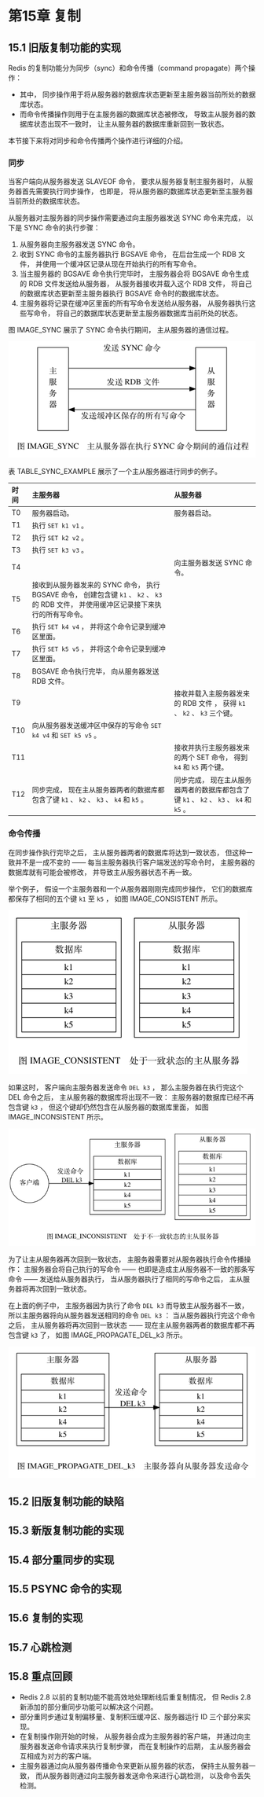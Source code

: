 # 第15章 复制
## 15.1 旧版复制功能的实现

Redis 的复制功能分为同步（sync）和命令传播（command propagate）两个操作：

- 其中， 同步操作用于将从服务器的数据库状态更新至主服务器当前所处的数据库状态。
- 而命令传播操作则用于在主服务器的数据库状态被修改， 导致主从服务器的数据库状态出现不一致时， 让主从服务器的数据库重新回到一致状态。

本节接下来将对同步和命令传播两个操作进行详细的介绍。

### 同步

当客户端向从服务器发送 SLAVEOF 命令， 要求从服务器复制主服务器时， 从服务器首先需要执行同步操作， 也即是， 将从服务器的数据库状态更新至主服务器当前所处的数据库状态。

从服务器对主服务器的同步操作需要通过向主服务器发送 SYNC 命令来完成， 以下是 SYNC 命令的执行步骤：

1. 从服务器向主服务器发送 SYNC 命令。
2. 收到 SYNC 命令的主服务器执行 BGSAVE 命令， 在后台生成一个 RDB 文件， 并使用一个缓冲区记录从现在开始执行的所有写命令。
3. 当主服务器的 BGSAVE 命令执行完毕时， 主服务器会将 BGSAVE 命令生成的 RDB 文件发送给从服务器， 从服务器接收并载入这个 RDB 文件， 将自己的数据库状态更新至主服务器执行 BGSAVE 命令时的数据库状态。
4. 主服务器将记录在缓冲区里面的所有写命令发送给从服务器， 从服务器执行这些写命令， 将自己的数据库状态更新至主服务器数据库当前所处的状态。

图 IMAGE_SYNC 展示了 SYNC 命令执行期间， 主从服务器的通信过程。

![](../images/graphviz-1563251cdce51a7016149731959391bfbf6a56b0.png)

表 TABLE_SYNC_EXAMPLE 展示了一个主从服务器进行同步的例子。

| 时间 | 主服务器                                                     | 从服务器                                                     |
| :--- | :----------------------------------------------------------- | :----------------------------------------------------------- |
| T0   | 服务器启动。                                                 | 服务器启动。                                                 |
| T1   | 执行 `SET k1 v1` 。                                          |                                                              |
| T2   | 执行 `SET k2 v2` 。                                          |                                                              |
| T3   | 执行 `SET k3 v3` 。                                          |                                                              |
| T4   |                                                              | 向主服务器发送 SYNC 命令。                                   |
| T5   | 接收到从服务器发来的 SYNC 命令， 执行 BGSAVE 命令， 创建包含键 `k1` 、 `k2` 、 `k3` 的 RDB 文件， 并使用缓冲区记录接下来执行的所有写命令。 |                                                              |
| T6   | 执行 `SET k4 v4` ， 并将这个命令记录到缓冲区里面。           |                                                              |
| T7   | 执行 `SET k5 v5` ， 并将这个命令记录到缓冲区里面。           |                                                              |
| T8   | BGSAVE 命令执行完毕， 向从服务器发送 RDB 文件。              |                                                              |
| T9   |                                                              | 接收并载入主服务器发来的 RDB 文件 ， 获得 `k1` 、 `k2` 、 `k3` 三个键。 |
| T10  | 向从服务器发送缓冲区中保存的写命令 `SET k4 v4` 和 `SET k5 v5` 。 |                                                              |
| T11  |                                                              | 接收并执行主服务器发来的两个 SET 命令， 得到 `k4` 和 `k5` 两个键。 |
| T12  | 同步完成， 现在主从服务器两者的数据库都包含了键 `k1` 、 `k2` 、 `k3` 、 `k4` 和 `k5` 。 | 同步完成， 现在主从服务器两者的数据库都包含了键 `k1` 、 `k2` 、 `k3` 、 `k4` 和 `k5` 。 |

### 命令传播

在同步操作执行完毕之后， 主从服务器两者的数据库将达到一致状态， 但这种一致并不是一成不变的 —— 每当主服务器执行客户端发送的写命令时， 主服务器的数据库就有可能会被修改， 并导致主从服务器状态不再一致。

举个例子， 假设一个主服务器和一个从服务器刚刚完成同步操作， 它们的数据库都保存了相同的五个键 `k1` 至 `k5` ， 如图 IMAGE_CONSISTENT 所示。

![](../images/graphviz-bd41720557ea2a33be59343a0b1de06113880522.png)

如果这时， 客户端向主服务器发送命令 `DEL k3` ， 那么主服务器在执行完这个 DEL 命令之后， 主从服务器的数据库将出现不一致： 主服务器的数据库已经不再包含键 `k3` ， 但这个键却仍然包含在从服务器的数据库里面， 如图 IMAGE_INCONSISTENT 所示。

![](../images/graphviz-fec0e69de46f787e9542a397dc2015e4d8b29032.png)

为了让主从服务器再次回到一致状态， 主服务器需要对从服务器执行命令传播操作： 主服务器会将自己执行的写命令 —— 也即是造成主从服务器不一致的那条写命令 —— 发送给从服务器执行， 当从服务器执行了相同的写命令之后， 主从服务器将再次回到一致状态。

在上面的例子中， 主服务器因为执行了命令 `DEL k3` 而导致主从服务器不一致， 所以主服务器将向从服务器发送相同的命令 `DEL k3` ： 当从服务器执行完这个命令之后， 主从服务器将再次回到一致状态 —— 现在主从服务器两者的数据库都不再包含键 `k3` 了， 如图 IMAGE_PROPAGATE_DEL_k3 所示。

![](../images/graphviz-8eabe3a6b6867ce270ec0378259159ce7781a146.png)

## 15.2 旧版复制功能的缺陷
## 15.3 新版复制功能的实现
## 15.4 部分重同步的实现
## 15.5 PSYNC 命令的实现
## 15.6 复制的实现
## 15.7 心跳检测
## 15.8 重点回顾

- Redis 2.8 以前的复制功能不能高效地处理断线后重复制情况， 但 Redis 2.8 新添加的部分重同步功能可以解决这个问题。
- 部分重同步通过复制偏移量、复制积压缓冲区、服务器运行 ID 三个部分来实现。
- 在复制操作刚开始的时候， 从服务器会成为主服务器的客户端， 并通过向主服务器发送命令请求来执行复制步骤， 而在复制操作的后期， 主从服务器会互相成为对方的客户端。
- 主服务器通过向从服务器传播命令来更新从服务器的状态， 保持主从服务器一致， 而从服务器则通过向主服务器发送命令来进行心跳检测， 以及命令丢失检测。